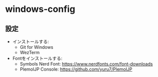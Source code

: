 # windows-config

## 設定

- インストールする:
  - Git for Windows
  - WezTerm
- Fontをインストールする:
  - Symbols Nerd Font: https://www.nerdfonts.com/font-downloads
  - PlemolJP Console: https://github.com/yuru7/PlemolJP
